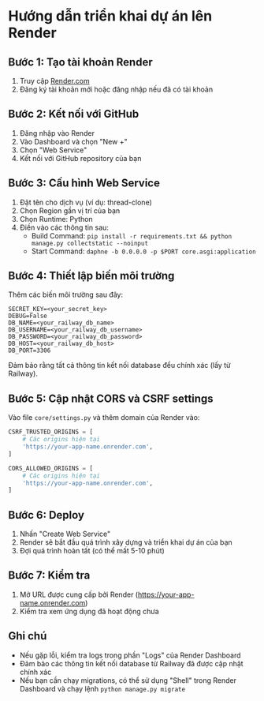 # Hướng dẫn triển khai dự án lên Render

## Bước 1: Tạo tài khoản Render

1. Truy cập [Render.com](https://render.com)
2. Đăng ký tài khoản mới hoặc đăng nhập nếu đã có tài khoản

## Bước 2: Kết nối với GitHub

1. Đăng nhập vào Render
2. Vào Dashboard và chọn "New +"
3. Chọn "Web Service"
4. Kết nối với GitHub repository của bạn

## Bước 3: Cấu hình Web Service

1. Đặt tên cho dịch vụ (ví dụ: thread-clone)
2. Chọn Region gần vị trí của bạn
3. Chọn Runtime: Python
4. Điền vào các thông tin sau:
   - Build Command: `pip install -r requirements.txt && python manage.py collectstatic --noinput`
   - Start Command: `daphne -b 0.0.0.0 -p $PORT core.asgi:application`

## Bước 4: Thiết lập biến môi trường

Thêm các biến môi trường sau đây:

```
SECRET_KEY=<your_secret_key>
DEBUG=False
DB_NAME=<your_railway_db_name>
DB_USERNAME=<your_railway_db_username>
DB_PASSWORD=<your_railway_db_password>
DB_HOST=<your_railway_db_host>
DB_PORT=3306
```

Đảm bảo rằng tất cả thông tin kết nối database đều chính xác (lấy từ Railway).

## Bước 5: Cập nhật CORS và CSRF settings

Vào file `core/settings.py` và thêm domain của Render vào:

```python
CSRF_TRUSTED_ORIGINS = [
    # Các origins hiện tại
    'https://your-app-name.onrender.com',
]

CORS_ALLOWED_ORIGINS = [
    # Các origins hiện tại
    'https://your-app-name.onrender.com',
]
```

## Bước 6: Deploy

1. Nhấn "Create Web Service"
2. Render sẽ bắt đầu quá trình xây dựng và triển khai dự án của bạn
3. Đợi quá trình hoàn tất (có thể mất 5-10 phút)

## Bước 7: Kiểm tra

1. Mở URL được cung cấp bởi Render (https://your-app-name.onrender.com)
2. Kiểm tra xem ứng dụng đã hoạt động chưa

## Ghi chú

- Nếu gặp lỗi, kiểm tra logs trong phần "Logs" của Render Dashboard
- Đảm bảo các thông tin kết nối database từ Railway đã được cập nhật chính xác
- Nếu bạn cần chạy migrations, có thể sử dụng "Shell" trong Render Dashboard và chạy lệnh `python manage.py migrate`
